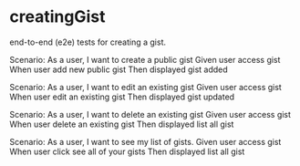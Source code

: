# creatingGist
end-to-end (e2e) tests for creating a gist.

Scenario: As a user, I want to create a public gist
	Given user access gist
	When user add new public gist
	Then displayed gist added

Scenario: As a user, I want to edit an existing gist
	Given user access gist
	When user  edit an existing gist
	Then displayed gist updated
	
Scenario: As a user, I want to delete an existing gist
	Given user access gist
	When user delete an existing gist
	Then displayed list all gist 	
	
Scenario: As a user, I want to see my list of gists. 
	Given user access gist
	When user click see all of your gists
	Then displayed list all gist
